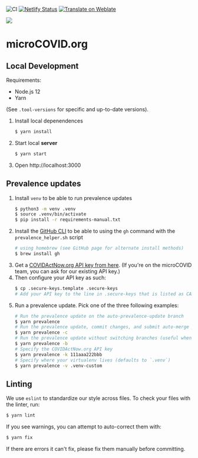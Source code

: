 ![CI](https://github.com/microcovid/microcovid/workflows/CI/badge.svg?branch=main)
[![Netlify Status](https://api.netlify.com/api/v1/badges/bb98f6c2-daea-4b6f-8fbe-8eb74ee0c539/deploy-status)](https://app.netlify.com/sites/microcov/deploys)
[![Translate on Weblate](https://hosted.weblate.org/widgets/microcovid/-/microcovid/svg-badge.svg)](https://hosted.weblate.org/engage/microcovid/)


![](https://www.microcovid.org/logo192.png)

# microCOVID.org

## Local Development

Requirements:

- Node.js 12
- Yarn

(See `.tool-versions` for specific and up-to-date versions).

1. Install local depenendences
    ```sh
    $ yarn install
    ```
1. Start local **server**
    ```sh
    $ yarn start
    ```
1. Open http://localhost:3000



## Prevalence updates

1. Install `venv` to be able to run prevalence updates
    ```sh
    $ python3 -m venv .venv
    $ source .venv/bin/activate
    $ pip install -r requirements-manual.txt
    ```
1. Install the [GitHub CLI](https://cli.github.com/) to be able to using the `gh` command with the `prevalence_helper.sh` script
    ```sh
    # using homebrew (see GitHub page for alternate install methods)
    $ brew install gh
    ```
1. Get a [COVIDActNow.org API key from here](https://apidocs.covidactnow.org/). (If you're on the microCOVID team, you can ask for our existing API key.)
1. Then configure your API key as such:
    ```sh
    $ cp .secure-keys.template .secure-keys
    # Add your API key to the line in .secure-keys that is listed as CAN_API_KEY
    ```
1. Run a prevalence update. Pick one of the three following examples:
    ```sh
    # Run the prevalence update on the auto-prevalence-update branch
    $ yarn prevalence
    # Run the prevalence update, commit changes, and submit auto-merge pull request
    $ yarn prevalence -c
    # Run the prevalence update without switching branches (useful when testing changes on a feature branch)
    $ yarn prevalence -b
    # Specify the COVIDActNow.org API key
    $ yarn prevalence -k 111aaa222bbb
    # Specify where your virtualenv lives (defaults to `.venv`)
    $ yarn prevalence -v .venv-custom
    ```


## Linting

We use `eslint` to standardize our style across files. To check your files with the linter, run:

```sh
$ yarn lint
```

If you see warnings, you can attempt to auto-correct them with:

```sh
$ yarn fix
```

If there are errors it can't fix, please fix them manually before committing.
